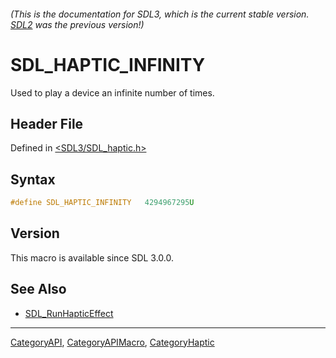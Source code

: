 ###### (This is the documentation for SDL3, which is the current stable version. [SDL2](https://wiki.libsdl.org/SDL2/) was the previous version!)
# SDL_HAPTIC_INFINITY

Used to play a device an infinite number of times.

## Header File

Defined in [<SDL3/SDL_haptic.h>](https://github.com/libsdl-org/SDL/blob/main/include/SDL3/SDL_haptic.h)

## Syntax

```c
#define SDL_HAPTIC_INFINITY   4294967295U
```

## Version

This macro is available since SDL 3.0.0.

## See Also

- [SDL_RunHapticEffect](SDL_RunHapticEffect)

----
[CategoryAPI](CategoryAPI), [CategoryAPIMacro](CategoryAPIMacro), [CategoryHaptic](CategoryHaptic)

